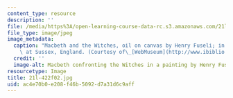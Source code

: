 ```yaml
---
content_type: resource
description: ''
file: /media/https%3A/open-learning-course-data-rc.s3.amazonaws.com/21l-422-tragedy-fall-2002/ac4e70b0e208f46b5092d7a31d6c9aff_21l-422f02.jpg
file_type: image/jpeg
image_metadata:
  caption: "Macbeth and the Witches, oil on canvas by Henry Fuseli; in Petworth House\
    \ at Sussex, England. (Courtesy of\_[WebMuseum](http://www.ibiblio.org/wm/).)"
  credit: ''
  image-alt: Macbeth confronting the Witches in a painting by Henry Fuseli.
resourcetype: Image
title: 21l-422f02.jpg
uid: ac4e70b0-e208-f46b-5092-d7a31d6c9aff
---
```

